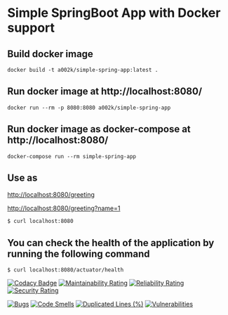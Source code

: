 # Simple SpringBoot App with Docker support

## Build docker image

`docker build -t a002k/simple-spring-app:latest .`

## Run docker image at http://localhost:8080/

`docker run --rm -p 8080:8080 a002k/simple-spring-app`

## Run docker image as docker-compose at http://localhost:8080/

`docker-compose run --rm simple-spring-app`

## Use as
[http://localhost:8080/greeting](http://localhost:8080/greeting)

[http://localhost:8080/greeting?name=1](http://localhost:8080/greeting?name=1)

`$ curl localhost:8080`

## You can check the health of the application by running the following command

`$ curl localhost:8080/actuator/health`

[![Codacy Badge](https://api.codacy.com/project/badge/Grade/53ba623ba8c3475693088b60067b1a7b)](https://app.codacy.com/gh/ak-git/SimpleSpringApp?utm_source=github.com&utm_medium=referral&utm_content=ak-git/SimpleSpringApp&utm_campaign=Badge_Grade_Settings)
[![Maintainability Rating](https://sonarcloud.io/api/project_badges/measure?project=ak-git_SimpleSpringApp&metric=sqale_rating)](https://sonarcloud.io/summary/new_code?id=ak-git_SimpleSpringApp)
[![Reliability Rating](https://sonarcloud.io/api/project_badges/measure?project=ak-git_SimpleSpringApp&metric=reliability_rating)](https://sonarcloud.io/summary/new_code?id=ak-git_SimpleSpringApp)
[![Security Rating](https://sonarcloud.io/api/project_badges/measure?project=ak-git_SimpleSpringApp&metric=security_rating)](https://sonarcloud.io/summary/new_code?id=ak-git_SimpleSpringApp)

[![Bugs](https://sonarcloud.io/api/project_badges/measure?project=ak-git_SimpleSpringApp&metric=bugs)](https://sonarcloud.io/summary/new_code?id=ak-git_SimpleSpringApp)
[![Code Smells](https://sonarcloud.io/api/project_badges/measure?project=ak-git_SimpleSpringApp&metric=code_smells)](https://sonarcloud.io/summary/new_code?id=ak-git_SimpleSpringApp)
[![Duplicated Lines (%)](https://sonarcloud.io/api/project_badges/measure?project=ak-git_SimpleSpringApp&metric=duplicated_lines_density)](https://sonarcloud.io/summary/new_code?id=ak-git_SimpleSpringApp)
[![Vulnerabilities](https://sonarcloud.io/api/project_badges/measure?project=ak-git_SimpleSpringApp&metric=vulnerabilities)](https://sonarcloud.io/summary/new_code?id=ak-git_SimpleSpringApp)
